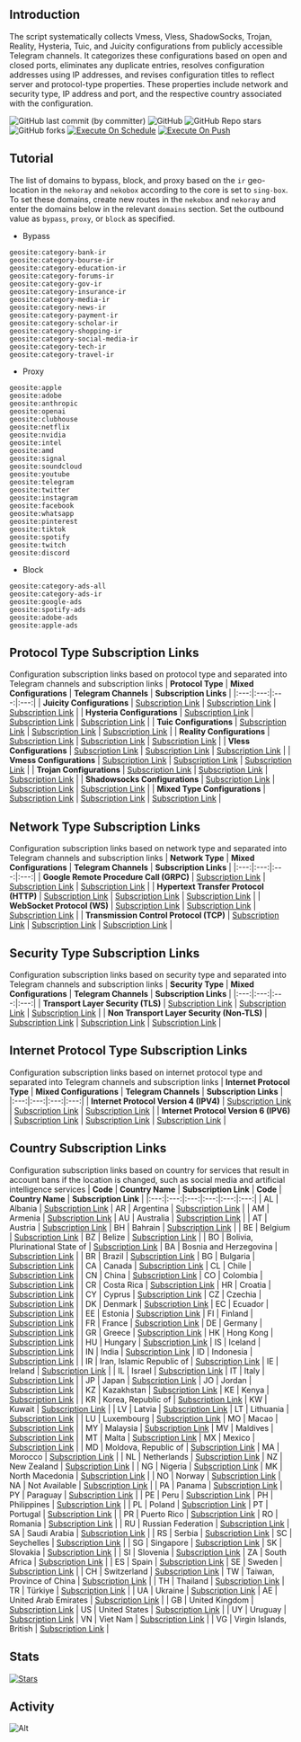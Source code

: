 ## Introduction
The script systematically collects Vmess, Vless, ShadowSocks, Trojan, Reality, Hysteria, Tuic, and Juicity configurations from publicly accessible Telegram channels. It categorizes these configurations based on open and closed ports, eliminates any duplicate entries, resolves configuration addresses using IP addresses, and revises configuration titles to reflect server and protocol-type properties. These properties include network and security type, IP address and port, and the respective country associated with the configuration.

![GitHub last commit (by committer)](https://img.shields.io/github/last-commit/Turbine8845/telegram-configs-collector?label=Last%20Commit&color=%2338914b)
![GitHub](https://img.shields.io/github/license/Turbine8845/telegram-configs-collector?label=License&color=yellow)
![GitHub Repo stars](https://img.shields.io/github/stars/Turbine8845/telegram-configs-collector?label=Stars&color=red&style=flat)
![GitHub forks](https://img.shields.io/github/forks/Turbine8845/telegram-configs-collector?label=Forks&color=blue&style=flat)
[![Execute On Schedule](https://github.com/Turbine8845/telegram-configs-collector/actions/workflows/schedule.yml/badge.svg)](https://github.com/Turbine8845/telegram-configs-collector/actions/workflows/schedule.yml)
[![Execute On Push](https://github.com/Turbine8845/telegram-configs-collector/actions/workflows/push.yml/badge.svg)](https://github.com/Turbine8845/telegram-configs-collector/actions/workflows/push.yml)

## Tutorial
The list of domains to bypass, block, and proxy based on the `ir` geo-location in the `nekoray` and `nekobox` according to the core is set to `sing-box`. To set these domains, create new routes in the `nekobox` and `nekoray` and enter the domains below in the relevant `domains` section. Set the outbound value as `bypass`, `proxy`, or `block` as specified.

- Bypass
```
geosite:category-bank-ir
geosite:category-bourse-ir
geosite:category-education-ir
geosite:category-forums-ir
geosite:category-gov-ir
geosite:category-insurance-ir
geosite:category-media-ir
geosite:category-news-ir
geosite:category-payment-ir
geosite:category-scholar-ir
geosite:category-shopping-ir
geosite:category-social-media-ir
geosite:category-tech-ir
geosite:category-travel-ir
```

- Proxy
```
geosite:apple
geosite:adobe
geosite:anthropic
geosite:openai
geosite:clubhouse
geosite:netflix
geosite:nvidia
geosite:intel
geosite:amd
geosite:signal
geosite:soundcloud
geosite:youtube
geosite:telegram
geosite:twitter
geosite:instagram
geosite:facebook
geosite:whatsapp
geosite:pinterest
geosite:tiktok
geosite:spotify
geosite:twitch
geosite:discord
```

- Block
```
geosite:category-ads-all
geosite:category-ads-ir
geosite:google-ads
geosite:spotify-ads
geosite:adobe-ads
geosite:apple-ads
```

## Protocol Type Subscription Links
Configuration subscription links based on protocol type and separated into Telegram channels and subscription links
| **Protocol Type** | **Mixed Configurations** | **Telegram Channels** | **Subscription Links** |
|:---:|:---:|:---:|:---:|
| **Juicity Configurations** | [Subscription Link](https://raw.githubusercontent.com/Turbine8845/telegram-configs-collector/main/protocols/juicity) | [Subscription Link](https://raw.githubusercontent.com/Turbine8845/telegram-configs-collector/main/channels/protocols/juicity) | [Subscription Link](https://raw.githubusercontent.com/Turbine8845/telegram-configs-collector/main/subscribe/protocols/juicity) |
| **Hysteria Configurations** | [Subscription Link](https://raw.githubusercontent.com/Turbine8845/telegram-configs-collector/main/protocols/hysteria) | [Subscription Link](https://raw.githubusercontent.com/Turbine8845/telegram-configs-collector/main/channels/protocols/hysteria) | [Subscription Link](https://raw.githubusercontent.com/Turbine8845/telegram-configs-collector/main/subscribe/protocols/hysteria) |
| **Tuic Configurations** | [Subscription Link](https://raw.githubusercontent.com/Turbine8845/telegram-configs-collector/main/protocols/tuic) | [Subscription Link](https://raw.githubusercontent.com/Turbine8845/telegram-configs-collector/main/channels/protocols/tuic) | [Subscription Link](https://raw.githubusercontent.com/Turbine8845/telegram-configs-collector/main/subscribe/protocols/tuic) |
| **Reality Configurations** | [Subscription Link](https://raw.githubusercontent.com/Turbine8845/telegram-configs-collector/main/protocols/reality) | [Subscription Link](https://raw.githubusercontent.com/Turbine8845/telegram-configs-collector/main/channels/protocols/reality) | [Subscription Link](https://raw.githubusercontent.com/Turbine8845/telegram-configs-collector/main/subscribe/protocols/reality) |
| **Vless Configurations** | [Subscription Link](https://raw.githubusercontent.com/Turbine8845/telegram-configs-collector/main/protocols/vless) | [Subscription Link](https://raw.githubusercontent.com/Turbine8845/telegram-configs-collector/main/channels/protocols/vless) | [Subscription Link](https://raw.githubusercontent.com/Turbine8845/telegram-configs-collector/main/subscribe/protocols/vless) |
| **Vmess Configurations** | [Subscription Link](https://raw.githubusercontent.com/Turbine8845/telegram-configs-collector/main/protocols/vmess) | [Subscription Link](https://raw.githubusercontent.com/Turbine8845/telegram-configs-collector/main/channels/protocols/vmess) | [Subscription Link](https://raw.githubusercontent.com/Turbine8845/telegram-configs-collector/main/subscribe/protocols/vmess) |
| **Trojan Configurations** | [Subscription Link](https://raw.githubusercontent.com/Turbine8845/telegram-configs-collector/main/protocols/trojan) | [Subscription Link](https://raw.githubusercontent.com/Turbine8845/telegram-configs-collector/main/channels/protocols/trojan) | [Subscription Link](https://raw.githubusercontent.com/Turbine8845/telegram-configs-collector/main/subscribe/protocols/trojan) |
| **Shadowsocks Configurations** | [Subscription Link](https://raw.githubusercontent.com/Turbine8845/telegram-configs-collector/main/protocols/shadowsocks) | [Subscription Link](https://raw.githubusercontent.com/Turbine8845/telegram-configs-collector/main/channels/protocols/shadowsocks) | [Subscription Link](https://raw.githubusercontent.com/Turbine8845/telegram-configs-collector/main/subscribe/protocols/shadowsocks) |
| **Mixed Type Configurations** | [Subscription Link](https://raw.githubusercontent.com/Turbine8845/telegram-configs-collector/main/splitted/mixed) | [Subscription Link](https://raw.githubusercontent.com/Turbine8845/telegram-configs-collector/main/splitted/channels) | [Subscription Link](https://raw.githubusercontent.com/Turbine8845/telegram-configs-collector/main/splitted/subscribe) |

## Network Type Subscription Links
Configuration subscription links based on network type and separated into Telegram channels and subscription links
| **Network Type** | **Mixed Configurations** | **Telegram Channels** | **Subscription Links** |
|:---:|:---:|:---:|:---:|
| **Google Remote Procedure Call (GRPC)** | [Subscription Link](https://raw.githubusercontent.com/Turbine8845/telegram-configs-collector/main/networks/grpc) | [Subscription Link](https://raw.githubusercontent.com/Turbine8845/telegram-configs-collector/main/channels/networks/grpc) | [Subscription Link](https://raw.githubusercontent.com/Turbine8845/telegram-configs-collector/main/subscribe/networks/grpc) |
| **Hypertext Transfer Protocol (HTTP)** | [Subscription Link](https://raw.githubusercontent.com/Turbine8845/telegram-configs-collector/main/networks/http) | [Subscription Link](https://raw.githubusercontent.com/Turbine8845/telegram-configs-collector/main/channels/networks/http) | [Subscription Link](https://raw.githubusercontent.com/Turbine8845/telegram-configs-collector/main/subscribe/networks/http) |
| **WebSocket Protocol (WS)** | [Subscription Link](https://raw.githubusercontent.com/Turbine8845/telegram-configs-collector/main/networks/ws) | [Subscription Link](https://raw.githubusercontent.com/Turbine8845/telegram-configs-collector/main/channels/networks/ws) | [Subscription Link](https://raw.githubusercontent.com/Turbine8845/telegram-configs-collector/main/subscribe/networks/ws) |
 | **Transmission Control Protocol (TCP)** | [Subscription Link](https://raw.githubusercontent.com/Turbine8845/telegram-configs-collector/main/networks/tcp) | [Subscription Link](https://raw.githubusercontent.com/Turbine8845/telegram-configs-collector/main/channels/networks/tcp) | [Subscription Link](https://raw.githubusercontent.com/Turbine8845/telegram-configs-collector/main/subscribe/networks/tcp) |

## Security Type Subscription Links
Configuration subscription links based on security type and separated into Telegram channels and subscription links
| **Security Type** | **Mixed Configurations** | **Telegram Channels** | **Subscription Links** |
|:---:|:---:|:---:|:---:|
| **Transport Layer Security (TLS)** | [Subscription Link](https://raw.githubusercontent.com/Turbine8845/telegram-configs-collector/main/security/tls) | [Subscription Link](https://raw.githubusercontent.com/Turbine8845/telegram-configs-collector/main/channels/security/tls) | [Subscription Link](https://raw.githubusercontent.com/Turbine8845/telegram-configs-collector/main/subscribe/security/tls) |
| **Non Transport Layer Security (Non-TLS)** | [Subscription Link](https://raw.githubusercontent.com/Turbine8845/telegram-configs-collector/main/security/non-tls) | [Subscription Link](https://raw.githubusercontent.com/Turbine8845/telegram-configs-collector/main/channels/security/non-tls) | [Subscription Link](https://raw.githubusercontent.com/Turbine8845/telegram-configs-collector/main/subscribe/security/non-tls) |

## Internet Protocol Type Subscription Links
Configuration subscription links based on internet protocol type and separated into Telegram channels and subscription links
| **Internet Protocol Type** | **Mixed Configurations** | **Telegram Channels** | **Subscription Links** |
|:---:|:---:|:---:|:---:|
| **Internet Protocol Version 4 (IPV4)** | [Subscription Link](https://raw.githubusercontent.com/Turbine8845/telegram-configs-collector/main/layers/ipv4) | [Subscription Link](https://raw.githubusercontent.com/Turbine8845/telegram-configs-collector/main/channels/layers/ipv4) | [Subscription Link](https://raw.githubusercontent.com/Turbine8845/telegram-configs-collector/main/subscribe/layers/ipv4) |
| **Internet Protocol Version 6 (IPV6)** | [Subscription Link](https://raw.githubusercontent.com/Turbine8845/telegram-configs-collector/main/layers/ipv6) | [Subscription Link](https://raw.githubusercontent.com/Turbine8845/telegram-configs-collector/main/channels/layers/ipv6) | [Subscription Link](https://raw.githubusercontent.com/Turbine8845/telegram-configs-collector/main/subscribe/layers/ipv6) |

## Country Subscription Links
Configuration subscription links based on country for services that result in account bans if the location is changed, such as social media and artificial intelligence services
| **Code** | **Country Name** | **Subscription Link** | **Code** | **Country Name** | **Subscription Link** |
|:---:|:---:|:---:|:---:|:---:|:---:|
| AL | Albania | [Subscription Link](https://raw.githubusercontent.com/Turbine8845/telegram-configs-collector/main/countries/al/mixed) | AR | Argentina | [Subscription Link](https://raw.githubusercontent.com/Turbine8845/telegram-configs-collector/main/countries/ar/mixed) |
| AM | Armenia | [Subscription Link](https://raw.githubusercontent.com/Turbine8845/telegram-configs-collector/main/countries/am/mixed) | AU | Australia | [Subscription Link](https://raw.githubusercontent.com/Turbine8845/telegram-configs-collector/main/countries/au/mixed) |
| AT | Austria | [Subscription Link](https://raw.githubusercontent.com/Turbine8845/telegram-configs-collector/main/countries/at/mixed) | BH | Bahrain | [Subscription Link](https://raw.githubusercontent.com/Turbine8845/telegram-configs-collector/main/countries/bh/mixed) |
| BE | Belgium | [Subscription Link](https://raw.githubusercontent.com/Turbine8845/telegram-configs-collector/main/countries/be/mixed) | BZ | Belize | [Subscription Link](https://raw.githubusercontent.com/Turbine8845/telegram-configs-collector/main/countries/bz/mixed) |
| BO | Bolivia, Plurinational State of | [Subscription Link](https://raw.githubusercontent.com/Turbine8845/telegram-configs-collector/main/countries/bo/mixed) | BA | Bosnia and Herzegovina | [Subscription Link](https://raw.githubusercontent.com/Turbine8845/telegram-configs-collector/main/countries/ba/mixed) |
| BR | Brazil | [Subscription Link](https://raw.githubusercontent.com/Turbine8845/telegram-configs-collector/main/countries/br/mixed) | BG | Bulgaria | [Subscription Link](https://raw.githubusercontent.com/Turbine8845/telegram-configs-collector/main/countries/bg/mixed) |
| CA | Canada | [Subscription Link](https://raw.githubusercontent.com/Turbine8845/telegram-configs-collector/main/countries/ca/mixed) | CL | Chile | [Subscription Link](https://raw.githubusercontent.com/Turbine8845/telegram-configs-collector/main/countries/cl/mixed) |
| CN | China | [Subscription Link](https://raw.githubusercontent.com/Turbine8845/telegram-configs-collector/main/countries/cn/mixed) | CO | Colombia | [Subscription Link](https://raw.githubusercontent.com/Turbine8845/telegram-configs-collector/main/countries/co/mixed) |
| CR | Costa Rica | [Subscription Link](https://raw.githubusercontent.com/Turbine8845/telegram-configs-collector/main/countries/cr/mixed) | HR | Croatia | [Subscription Link](https://raw.githubusercontent.com/Turbine8845/telegram-configs-collector/main/countries/hr/mixed) |
| CY | Cyprus | [Subscription Link](https://raw.githubusercontent.com/Turbine8845/telegram-configs-collector/main/countries/cy/mixed) | CZ | Czechia | [Subscription Link](https://raw.githubusercontent.com/Turbine8845/telegram-configs-collector/main/countries/cz/mixed) |
| DK | Denmark | [Subscription Link](https://raw.githubusercontent.com/Turbine8845/telegram-configs-collector/main/countries/dk/mixed) | EC | Ecuador | [Subscription Link](https://raw.githubusercontent.com/Turbine8845/telegram-configs-collector/main/countries/ec/mixed) |
| EE | Estonia | [Subscription Link](https://raw.githubusercontent.com/Turbine8845/telegram-configs-collector/main/countries/ee/mixed) | FI | Finland | [Subscription Link](https://raw.githubusercontent.com/Turbine8845/telegram-configs-collector/main/countries/fi/mixed) |
| FR | France | [Subscription Link](https://raw.githubusercontent.com/Turbine8845/telegram-configs-collector/main/countries/fr/mixed) | DE | Germany | [Subscription Link](https://raw.githubusercontent.com/Turbine8845/telegram-configs-collector/main/countries/de/mixed) |
| GR | Greece | [Subscription Link](https://raw.githubusercontent.com/Turbine8845/telegram-configs-collector/main/countries/gr/mixed) | HK | Hong Kong | [Subscription Link](https://raw.githubusercontent.com/Turbine8845/telegram-configs-collector/main/countries/hk/mixed) |
| HU | Hungary | [Subscription Link](https://raw.githubusercontent.com/Turbine8845/telegram-configs-collector/main/countries/hu/mixed) | IS | Iceland | [Subscription Link](https://raw.githubusercontent.com/Turbine8845/telegram-configs-collector/main/countries/is/mixed) |
| IN | India | [Subscription Link](https://raw.githubusercontent.com/Turbine8845/telegram-configs-collector/main/countries/in/mixed) | ID | Indonesia | [Subscription Link](https://raw.githubusercontent.com/Turbine8845/telegram-configs-collector/main/countries/id/mixed) |
| IR | Iran, Islamic Republic of | [Subscription Link](https://raw.githubusercontent.com/Turbine8845/telegram-configs-collector/main/countries/ir/mixed) | IE | Ireland | [Subscription Link](https://raw.githubusercontent.com/Turbine8845/telegram-configs-collector/main/countries/ie/mixed) |
| IL | Israel | [Subscription Link](https://raw.githubusercontent.com/Turbine8845/telegram-configs-collector/main/countries/il/mixed) | IT | Italy | [Subscription Link](https://raw.githubusercontent.com/Turbine8845/telegram-configs-collector/main/countries/it/mixed) |
| JP | Japan | [Subscription Link](https://raw.githubusercontent.com/Turbine8845/telegram-configs-collector/main/countries/jp/mixed) | JO | Jordan | [Subscription Link](https://raw.githubusercontent.com/Turbine8845/telegram-configs-collector/main/countries/jo/mixed) |
| KZ | Kazakhstan | [Subscription Link](https://raw.githubusercontent.com/Turbine8845/telegram-configs-collector/main/countries/kz/mixed) | KE | Kenya | [Subscription Link](https://raw.githubusercontent.com/Turbine8845/telegram-configs-collector/main/countries/ke/mixed) |
| KR | Korea, Republic of | [Subscription Link](https://raw.githubusercontent.com/Turbine8845/telegram-configs-collector/main/countries/kr/mixed) | KW | Kuwait | [Subscription Link](https://raw.githubusercontent.com/Turbine8845/telegram-configs-collector/main/countries/kw/mixed) |
| LV | Latvia | [Subscription Link](https://raw.githubusercontent.com/Turbine8845/telegram-configs-collector/main/countries/lv/mixed) | LT | Lithuania | [Subscription Link](https://raw.githubusercontent.com/Turbine8845/telegram-configs-collector/main/countries/lt/mixed) |
| LU | Luxembourg | [Subscription Link](https://raw.githubusercontent.com/Turbine8845/telegram-configs-collector/main/countries/lu/mixed) | MO | Macao | [Subscription Link](https://raw.githubusercontent.com/Turbine8845/telegram-configs-collector/main/countries/mo/mixed) |
| MY | Malaysia | [Subscription Link](https://raw.githubusercontent.com/Turbine8845/telegram-configs-collector/main/countries/my/mixed) | MV | Maldives | [Subscription Link](https://raw.githubusercontent.com/Turbine8845/telegram-configs-collector/main/countries/mv/mixed) |
| MT | Malta | [Subscription Link](https://raw.githubusercontent.com/Turbine8845/telegram-configs-collector/main/countries/mt/mixed) | MX | Mexico | [Subscription Link](https://raw.githubusercontent.com/Turbine8845/telegram-configs-collector/main/countries/mx/mixed) |
| MD | Moldova, Republic of | [Subscription Link](https://raw.githubusercontent.com/Turbine8845/telegram-configs-collector/main/countries/md/mixed) | MA | Morocco | [Subscription Link](https://raw.githubusercontent.com/Turbine8845/telegram-configs-collector/main/countries/ma/mixed) |
| NL | Netherlands | [Subscription Link](https://raw.githubusercontent.com/Turbine8845/telegram-configs-collector/main/countries/nl/mixed) | NZ | New Zealand | [Subscription Link](https://raw.githubusercontent.com/Turbine8845/telegram-configs-collector/main/countries/nz/mixed) |
| NG | Nigeria | [Subscription Link](https://raw.githubusercontent.com/Turbine8845/telegram-configs-collector/main/countries/ng/mixed) | MK | North Macedonia | [Subscription Link](https://raw.githubusercontent.com/Turbine8845/telegram-configs-collector/main/countries/mk/mixed) |
| NO | Norway | [Subscription Link](https://raw.githubusercontent.com/Turbine8845/telegram-configs-collector/main/countries/no/mixed) | NA | Not Available | [Subscription Link](https://raw.githubusercontent.com/Turbine8845/telegram-configs-collector/main/countries/na/mixed) |
| PA | Panama | [Subscription Link](https://raw.githubusercontent.com/Turbine8845/telegram-configs-collector/main/countries/pa/mixed) | PY | Paraguay | [Subscription Link](https://raw.githubusercontent.com/Turbine8845/telegram-configs-collector/main/countries/py/mixed) |
| PE | Peru | [Subscription Link](https://raw.githubusercontent.com/Turbine8845/telegram-configs-collector/main/countries/pe/mixed) | PH | Philippines | [Subscription Link](https://raw.githubusercontent.com/Turbine8845/telegram-configs-collector/main/countries/ph/mixed) |
| PL | Poland | [Subscription Link](https://raw.githubusercontent.com/Turbine8845/telegram-configs-collector/main/countries/pl/mixed) | PT | Portugal | [Subscription Link](https://raw.githubusercontent.com/Turbine8845/telegram-configs-collector/main/countries/pt/mixed) |
| PR | Puerto Rico | [Subscription Link](https://raw.githubusercontent.com/Turbine8845/telegram-configs-collector/main/countries/pr/mixed) | RO | Romania | [Subscription Link](https://raw.githubusercontent.com/Turbine8845/telegram-configs-collector/main/countries/ro/mixed) |
| RU | Russian Federation | [Subscription Link](https://raw.githubusercontent.com/Turbine8845/telegram-configs-collector/main/countries/ru/mixed) | SA | Saudi Arabia | [Subscription Link](https://raw.githubusercontent.com/Turbine8845/telegram-configs-collector/main/countries/sa/mixed) |
| RS | Serbia | [Subscription Link](https://raw.githubusercontent.com/Turbine8845/telegram-configs-collector/main/countries/rs/mixed) | SC | Seychelles | [Subscription Link](https://raw.githubusercontent.com/Turbine8845/telegram-configs-collector/main/countries/sc/mixed) |
| SG | Singapore | [Subscription Link](https://raw.githubusercontent.com/Turbine8845/telegram-configs-collector/main/countries/sg/mixed) | SK | Slovakia | [Subscription Link](https://raw.githubusercontent.com/Turbine8845/telegram-configs-collector/main/countries/sk/mixed) |
| SI | Slovenia | [Subscription Link](https://raw.githubusercontent.com/Turbine8845/telegram-configs-collector/main/countries/si/mixed) | ZA | South Africa | [Subscription Link](https://raw.githubusercontent.com/Turbine8845/telegram-configs-collector/main/countries/za/mixed) |
| ES | Spain | [Subscription Link](https://raw.githubusercontent.com/Turbine8845/telegram-configs-collector/main/countries/es/mixed) | SE | Sweden | [Subscription Link](https://raw.githubusercontent.com/Turbine8845/telegram-configs-collector/main/countries/se/mixed) |
| CH | Switzerland | [Subscription Link](https://raw.githubusercontent.com/Turbine8845/telegram-configs-collector/main/countries/ch/mixed) | TW | Taiwan, Province of China | [Subscription Link](https://raw.githubusercontent.com/Turbine8845/telegram-configs-collector/main/countries/tw/mixed) |
| TH | Thailand | [Subscription Link](https://raw.githubusercontent.com/Turbine8845/telegram-configs-collector/main/countries/th/mixed) | TR | Türkiye | [Subscription Link](https://raw.githubusercontent.com/Turbine8845/telegram-configs-collector/main/countries/tr/mixed) |
| UA | Ukraine | [Subscription Link](https://raw.githubusercontent.com/Turbine8845/telegram-configs-collector/main/countries/ua/mixed) | AE | United Arab Emirates | [Subscription Link](https://raw.githubusercontent.com/Turbine8845/telegram-configs-collector/main/countries/ae/mixed) |
| GB | United Kingdom | [Subscription Link](https://raw.githubusercontent.com/Turbine8845/telegram-configs-collector/main/countries/gb/mixed) | US | United States | [Subscription Link](https://raw.githubusercontent.com/Turbine8845/telegram-configs-collector/main/countries/us/mixed) |
| UY | Uruguay | [Subscription Link](https://raw.githubusercontent.com/Turbine8845/telegram-configs-collector/main/countries/uy/mixed) | VN | Viet Nam | [Subscription Link](https://raw.githubusercontent.com/Turbine8845/telegram-configs-collector/main/countries/vn/mixed) |
| VG | Virgin Islands, British | [Subscription Link](https://raw.githubusercontent.com/Turbine8845/telegram-configs-collector/main/countries/vg/mixed) |
## Stats
[![Stars](https://starchart.cc/Turbine8845/telegram-configs-collector.svg?variant=adaptive)](https://starchart.cc/Turbine8845/telegram-configs-collector)
## Activity
![Alt](https://repobeats.axiom.co/api/embed/6e88aa7d66986824532760b5b14120a22c8ca813.svg "Repobeats analytics image")